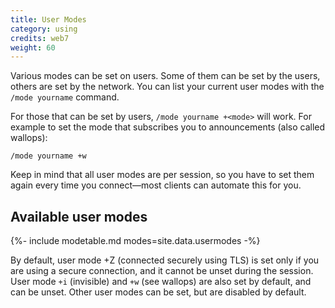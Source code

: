 ```yaml
---
title: User Modes
category: using
credits: web7
weight: 60
---
```


Various modes can be set on users. Some of them can be set by the users,
others are set by the network. You can list your current user modes with the
`/mode yourname` command.

For those that can be set by users, `/mode yourname +<mode>` will work. For
example to set the mode that subscribes you to announcements (also called
wallops):

```irc
/mode yourname +w
```

Keep in mind that all user modes are per session, so you have to set them
again every time you connect—most clients can automate this for you.

## Available user modes

{%- include modetable.md modes=site.data.usermodes -%}

By default, user mode +Z (connected securely using TLS) is set only if you are
using a secure connection, and it cannot be unset during the session. User
mode `+i` (invisible) and `+w` (see wallops) are also set by default,
and can be unset. Other user modes can be set, but are disabled by default.
